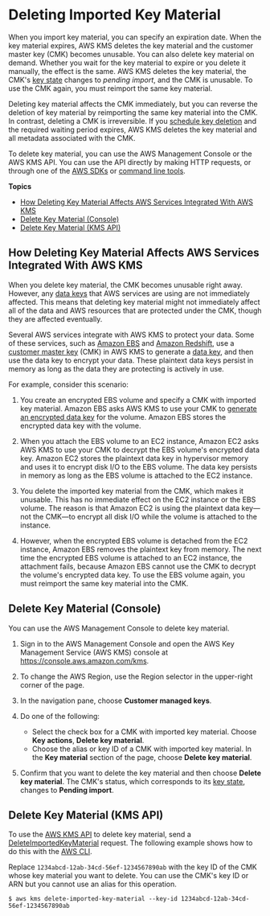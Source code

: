 # Deleting Imported Key Material<a name="importing-keys-delete-key-material"></a>

When you import key material, you can specify an expiration date\. When the key material expires, AWS KMS deletes the key material and the customer master key \(CMK\) becomes unusable\. You can also delete key material on demand\. Whether you wait for the key material to expire or you delete it manually, the effect is the same\. AWS KMS deletes the key material, the CMK's [key state](key-state.md) changes to *pending import*, and the CMK is unusable\. To use the CMK again, you must reimport the same key material\.

Deleting key material affects the CMK immediately, but you can reverse the deletion of key material by reimporting the same key material into the CMK\. In contrast, deleting a CMK is irreversible\. If you [schedule key deletion](deleting-keys.md#deleting-keys-how-it-works) and the required waiting period expires, AWS KMS deletes the key material and all metadata associated with the CMK\.

To delete key material, you can use the AWS Management Console or the AWS KMS API\. You can use the API directly by making HTTP requests, or through one of the [AWS SDKs](https://aws.amazon.com/tools/#sdk) or [command line tools](https://aws.amazon.com/tools/#cli)\.

**Topics**
+ [How Deleting Key Material Affects AWS Services Integrated With AWS KMS](#importing-keys-delete-key-material-services)
+ [Delete Key Material \(Console\)](#importing-keys-delete-key-material-console)
+ [Delete Key Material \(KMS API\)](#importing-keys-delete-key-material-api)

## How Deleting Key Material Affects AWS Services Integrated With AWS KMS<a name="importing-keys-delete-key-material-services"></a>

When you delete key material, the CMK becomes unusable right away\. However, any [data keys](concepts.md#data-keys) that AWS services are using are not immediately affected\. This means that deleting key material might not immediately affect all of the data and AWS resources that are protected under the CMK, though they are affected eventually\.

Several AWS services integrate with AWS KMS to protect your data\. Some of these services, such as [Amazon EBS](https://docs.aws.amazon.com/kms/latest/developerguide/services-ebs.html) and [Amazon Redshift](https://docs.aws.amazon.com/kms/latest/developerguide/services-redshift.html), use a [customer master key](concepts.md#master_keys) \(CMK\) in AWS KMS to generate a [data key](concepts.md#data-keys), and then use the data key to encrypt your data\. These plaintext data keys persist in memory as long as the data they are protecting is actively in use\.

For example, consider this scenario:

1. You create an encrypted EBS volume and specify a CMK with imported key material\. Amazon EBS asks AWS KMS to use your CMK to [generate an encrypted data key](https://docs.aws.amazon.com/kms/latest/APIReference/API_GenerateDataKeyWithoutPlaintext.html) for the volume\. Amazon EBS stores the encrypted data key with the volume\.

1. When you attach the EBS volume to an EC2 instance, Amazon EC2 asks AWS KMS to use your CMK to decrypt the EBS volume's encrypted data key\. Amazon EC2 stores the plaintext data key in hypervisor memory and uses it to encrypt disk I/O to the EBS volume\. The data key persists in memory as long as the EBS volume is attached to the EC2 instance\.

1. You delete the imported key material from the CMK, which makes it unusable\. This has no immediate effect on the EC2 instance or the EBS volume\. The reason is that Amazon EC2 is using the plaintext data key—not the CMK—to encrypt all disk I/O while the volume is attached to the instance\.

1. However, when the encrypted EBS volume is detached from the EC2 instance, Amazon EBS removes the plaintext key from memory\. The next time the encrypted EBS volume is attached to an EC2 instance, the attachment fails, because Amazon EBS cannot use the CMK to decrypt the volume's encrypted data key\. To use the EBS volume again, you must reimport the same key material into the CMK\. 

## Delete Key Material \(Console\)<a name="importing-keys-delete-key-material-console"></a>

You can use the AWS Management Console to delete key material\.

1. Sign in to the AWS Management Console and open the AWS Key Management Service \(AWS KMS\) console at [https://console\.aws\.amazon\.com/kms](https://console.aws.amazon.com/kms)\.

1. To change the AWS Region, use the Region selector in the upper\-right corner of the page\.

1. In the navigation pane, choose **Customer managed keys**\.

1. Do one of the following:
   + Select the check box for a CMK with imported key material\. Choose **Key actions**, **Delete key material**\.
   + Choose the alias or key ID of a CMK with imported key material\. In the **Key material** section of the page, choose **Delete key material**\.

1. Confirm that you want to delete the key material and then choose **Delete key material**\. The CMK's status, which corresponds to its [key state](key-state.md), changes to **Pending import**\.

## Delete Key Material \(KMS API\)<a name="importing-keys-delete-key-material-api"></a>

To use the [AWS KMS API](https://docs.aws.amazon.com/kms/latest/APIReference/) to delete key material, send a [DeleteImportedKeyMaterial](https://docs.aws.amazon.com/kms/latest/APIReference/API_DeleteImportedKeyMaterial.html) request\. The following example shows how to do this with the [AWS CLI](https://aws.amazon.com/cli/)\.

Replace `1234abcd-12ab-34cd-56ef-1234567890ab` with the key ID of the CMK whose key material you want to delete\. You can use the CMK's key ID or ARN but you cannot use an alias for this operation\.

```
$ aws kms delete-imported-key-material --key-id 1234abcd-12ab-34cd-56ef-1234567890ab
```